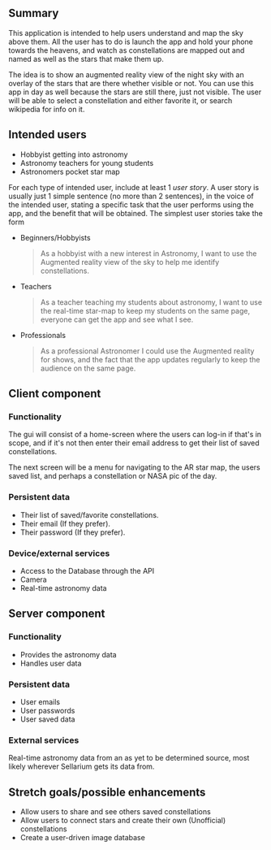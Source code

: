 ## Summary

This application is intended to help users understand and map the sky above them.  All the user has to do is launch the app and hold
your phone towards the heavens, and watch as constellations are mapped out and named as well as the stars that make them up.

The idea is to show an augmented reality view of the night sky with an overlay of the stars that are there whether visible or not.  You can use
this app in day as well because the stars are still there, just not visible.  The user will be able to select a constellation and 
either favorite it, or search wikipedia for info on it.

## Intended users
* Hobbyist getting into astronomy
* Astronomy teachers for young students
* Astronomers pocket star map

For each type of intended user, include at least 1 _user story_. A user story is usually just 1 simple sentence (no more than 2 sentences), in the voice of the intended user, stating a specific task that the user performs using the app, and the benefit that will be obtained. The simplest user stories take the form
* Beginners/Hobbyists
  > As a hobbyist with a new interest in Astronomy, I want to use the Augmented reality view of the sky to help me identify constellations.

* Teachers
  > As a teacher teaching my students about astronomy, I want to use the real-time star-map to keep my students on the same page, everyone can get the app and see what I see.

* Professionals
  > As a professional Astronomer I could use the Augmented reality for shows, and the fact that the app updates regularly to keep the audience on the same page. 

## Client component

### Functionality
The gui will consist of a home-screen where the users can log-in if that's in scope, and if it's not then enter their email address to get their list of
saved constellations.

The next screen will be a menu for navigating to the AR star map, the users saved list, and perhaps a constellation or NASA pic of the day.

### Persistent data
* Their list of saved/favorite constellations.
* Their email (If they prefer).
* Their password (If they prefer).
    
### Device/external services
* Access to the Database through the API
* Camera
* Real-time astronomy data
    
## Server component

### Functionality
* Provides the astronomy data
* Handles user data

### Persistent data
* User emails
* User passwords
* User saved data 
### External services
Real-time astronomy data from an as yet to be determined source, most likely wherever Sellarium gets its data from. 

## Stretch goals/possible enhancements 
* Allow users to share and see others saved constellations
* Allow users to connect stars and create their own (Unofficial) constellations
* Create a user-driven image database
